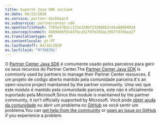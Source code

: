```yaml
---
title: Suporte Java SDK incluem
ms.date: 04/23/2020
ms.service: partner-dashboard
ms.subservice: partnercenter-sdk
ms.openlocfilehash: 7765e5783cc123e328bf2320d8b3c6ba8000493d
ms.sourcegitcommit: 45094b6fb1437bca51f97e193ac2957747dbea27
ms.translationtype: MT
ms.contentlocale: pt-PT
ms.lasthandoff: 04/24/2020
ms.locfileid: "97768701"
---
```

<span data-ttu-id="e6341-102">O [Partner Center Java SDK](https://github.com/microsoft/partner-center-java) é comumente usado pelos parceiros para gerir os seus recursos do Partner Center.</span><span class="sxs-lookup"><span data-stu-id="e6341-102">The [Partner Center Java SDK](https://github.com/microsoft/partner-center-java) is commonly used by partners to manage their Partner Center resources.</span></span> <span data-ttu-id="e6341-103">É um projeto de código aberto mantido pela comunidade parceira.</span><span class="sxs-lookup"><span data-stu-id="e6341-103">It's an open-source project maintained by the partner community.</span></span> <span data-ttu-id="e6341-104">Uma vez que este módulo é mantido pela comunidade parceira, este não é oficialmente suportado pela Microsoft.</span><span class="sxs-lookup"><span data-stu-id="e6341-104">Since this module is maintained by the partner community, it isn't officially supported by Microsoft.</span></span> <span data-ttu-id="e6341-105">Você pode [obter ajuda da comunidade](https://stackoverflow.com/questions/tagged/partner+center) ou abrir um problema no [GitHub](https://github.com/microsoft/partner-center-java/issues) se você sentir um problema.</span><span class="sxs-lookup"><span data-stu-id="e6341-105">You can [get help from the community](https://stackoverflow.com/questions/tagged/partner+center) or [open an issue on GitHub](https://github.com/microsoft/partner-center-java/issues) if you experience a problem.</span></span>
